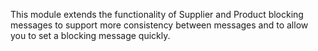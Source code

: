 This module extends the functionality of Supplier and Product blocking messages to
support more consistency between messages and to allow you to set a blocking message
quickly.
